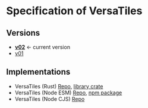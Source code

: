 # Specification of VersaTiles

## Versions

- [**v02**](v02/readme.md) ← current version
- [v01](v01/readme.md)

## Implementations

- VersaTiles (Rust) [Repo](https://github.com/versatiles-org/versatiles-rs), [library crate](https://crates.io/crates/versatiles-lib)
- VersaTiles (Node ESM) [Repo](https://github.com/versatiles-org/node-versatiles-container), [npm package](https://www.npmjs.com/package/@versatiles/container)
- VersaTiles (Node CJS) [Repo](https://github.com/yetzt/node-versatiles)
